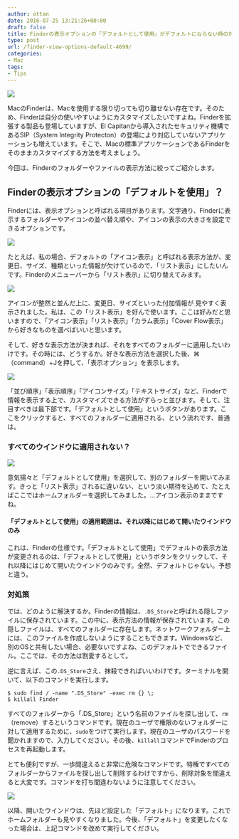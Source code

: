 ```yaml
---
author: ottan
date: 2016-07-25 13:21:26+00:00
draft: false
title: Finderの表示オプションの「デフォルトとして使用」がデフォルトにならない時の対処法
type: post
url: /finder-view-options-default-4699/
categories:
- Mac
tags:
- Tips
---
```


![](/uploads/2016/07/160725-57960e0a71d18.jpg)






MacのFinderは、Macを使用する限り切っても切り離せない存在です。そのため、Finderは自分の使いやすいようにカスタマイズしたいですよね。Finderを拡張する製品も登場していますが、El Capitanから導入されたセキュリティ機構であるSIP（System Integrity Protecton）の登場により対応していないアプリケーションも増えています。そこで、Macの標準アプリケーションであるFinderをそのままカスタマイズする方法を考えましょう。





今回は、Finderのフォルダーやファイルの表示方法に絞ってご紹介します。





## Finderの表示オプションの「デフォルトを使用」？





Finderには、表示オプションと呼ばれる項目があります。文字通り、Finderに表示するフォルダーやアイコンの並べ替え順や、アイコンの表示の大きさを設定できるオプションです。





![](/uploads/2016/07/160725-57960e122fecd.png)






たとえば、私の場合、デフォルトの「アイコン表示」と呼ばれる表示方法が、変更日、サイズ、種類といった情報が欠けているので、「リスト表示」にしたいんです。Finderのメニューバーから「リスト表示」に切り替えてみます。





![](/uploads/2016/07/160725-57960e1812e3d.png)






アイコンが整然と並んだ上に、変更日、サイズといった付加情報が
見やすく表示されました。私は、この「リスト表示」を好んで使います。ここは好みだと思いますので、「アイコン表示」「リスト表示」「カラム表示」「Cover Flow表示」から好きなものを選べばいいと思います。





そして、好きな表示方法が決まれば、それをすべてのフォルダーに適用したいわけです。その時には、どうするか。好きな表示方法を選択した後、⌘（command）+Jを押して、「表示オプション」を表示します。





![](/uploads/2016/07/160725-57960e1d3e9b5.png)






「並び順序」「表示順序」「アイコンサイズ」「テキストサイズ」など、Finderで情報を表示する上で、カスタマイズできる方法がずらっと並びます。そして、注目すべきは最下部です。「デフォルトとして使用」というボタンがあります。ここをクリックすると、すべてのフォルダーに適用される、という流れです、普通は。





### すべてのウインドウに適用されない？





![](/uploads/2016/07/160725-57960e2272df3.png)






意気揚々と「デフォルトとして使用」を選択して、別のフォルダーを開いてみます。きっと「リスト表示」されるに違いない、という淡い期待を込めて、たとえばここではホームフォルダーを選択してみました。…アイコン表示のままですね。





#### 「デフォルトとして使用」の適用範囲は、それ以降にはじめて開いたウインドウのみ





これは、Finderの仕様です。「デフォルトとして使用」でデフォルトの表示方法が変更されるのは、「デフォルトとして使用」というボタンをクリックして、それ以降にはじめて開いたウインドウのみです。全然、デフォルトじゃない。予想と違う。





### 対処策





では、どのように解決するか。Finderの情報は、`.DS_Store`と呼ばれる隠しファイルに保存されています。この中に、表示方法の情報が保存されています。この隠しファイルは、すべてのフォルダーに存在します。ネットワークフォルダー上には、このファイルを作成しないようにすることもできます。Windowsなど、別のOSと共有したい場合、必要ないですよね、このデフォルトでできるファイル。ここでは、その方法は割愛するとして。





逆に言えば、この`.DS_Store`さえ、抹殺できればいいわけです。ターミナルを開いて、以下のコマンドを実行します。




    
    $ sudo find / -name ".DS_Store" -exec rm {} \;
    $ killall Finder





すべてのフォルダーから「.DS_Store」という名前のファイルを探し出して、`rm`（remove）するというコマンドです。現在のユーザで権限のないフォルダーに対して適用するために、`sudo`をつけて実行します。現在のユーザのパスワードを聞かれますので、入力してください。その後、`killall`コマンドでFinderのプロセスを再起動します。





とても便利ですが、一歩間違えると非常に危険なコマンドです。特権ですべてのフォルダーからファイルを探し出して削除するわけですから、削除対象を間違えると大変です。コマンドを打ち間違わないように注意してください。





![](/uploads/2016/07/160725-57960e27adf7c.png)






以降、開いたウインドウは、先ほど設定した「デフォルト」になります。これでホームフォルダーも見やすくなりました。今後、「デフォルト」を変更したくなった場合は、上記コマンドを改めて実行してください。
